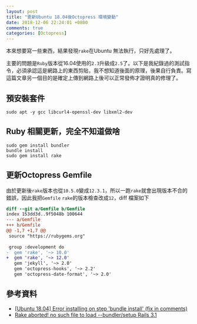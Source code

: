 ```yaml
---
layout: post
title: "更新Ubuntu 18.04後Octopress 環境變動"
date: 2018-12-06 22:24:01 +0800
comments: true
categories: [Octopress]
---
```


本來想要寫一些東西，結果發現`rake`在Ubuntu 無法執行，只好先處理了。

主要的問題是`Ruby`版本從16.04使用的`2.3`升級成`2.5`了。以下是我紀錄過的測試指令，必須承認這是網路上的東西剪貼，我不想知道後面的原理，後果自行負責。寫這篇文章另一個目的是確定上傳到網路上後可以正常發佈才證明真的修理了。

## 預安裝套件
```
sudo apt -y gcc libcurl4-openssl-dev libxml2-dev
```

## Ruby 相關更新，完全不知道做啥

```
sudo gem install bundler
bundle install
sudo gem install rake
```

## 更新Octopress Gemfile
由於更新後`rake`版本也從`10.5.0`變成`12.3.1`，所以一跑`rake`就會出現版本不合的錯誤，因此我把`Gemfile` `rake`的版本檢查改成`12`，diff 檔案如下

```diff
diff --git a/Gemfile b/Gemfile
index 153dd3d..9f5048b 100644
--- a/Gemfile
+++ b/Gemfile
@@ -1,7 +1,7 @@
 source "https://rubygems.org"
 
 group :development do
-  gem 'rake', '~> 10.0'
+  gem 'rake', '~> 12.0'
   gem 'jekyll', '~> 2.0'
   gem 'octopress-hooks', '~> 2.2'
   gem 'octopress-date-format', '~> 2.0'
```

## 參考資料

* [[Ubuntu 18.04] Error installing on step 'bundle install' (fix in comments)](https://github.com/cliffe/SecGen/issues/113)
* [Rake aborted! no such file to load --bundler/setup Rails 3.1](https://stackoverflow.com/questions/7483515/rake-aborted-no-such-file-to-load-bundler-setup-rails-3-1)

